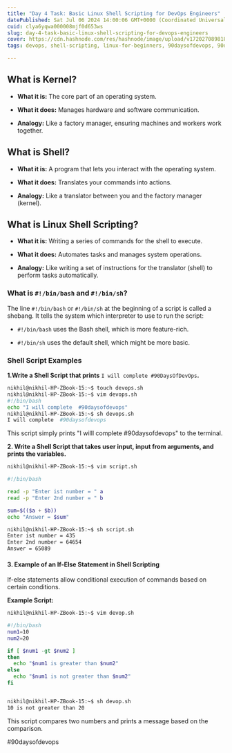 ```yaml
---
title: "Day 4 Task: Basic Linux Shell Scripting for DevOps Engineers"
datePublished: Sat Jul 06 2024 14:00:06 GMT+0000 (Coordinated Universal Time)
cuid: clya6yqwa000008mjf0d653ws
slug: day-4-task-basic-linux-shell-scripting-for-devops-engineers
cover: https://cdn.hashnode.com/res/hashnode/image/upload/v1720270898189/0f339852-e626-49a8-8418-f1a5fbf75ac9.jpeg
tags: devops, shell-scripting, linux-for-beginners, 90daysofdevops, 90daysofdevops-chanllenge

---
```


## What is Kernel?

* **What it is:** The core part of an operating system.
    
* **What it does:** Manages hardware and software communication.
    
* **Analogy:** Like a factory manager, ensuring machines and workers work together.
    

## What is Shell?

* **What it is:** A program that lets you interact with the operating system.
    
* **What it does:** Translates your commands into actions.
    
* **Analogy:** Like a translator between you and the factory manager (kernel).
    

## What is Linux Shell Scripting?

* **What it is:** Writing a series of commands for the shell to execute.
    
* **What it does:** Automates tasks and manages system operations.
    
* **Analogy:** Like writing a set of instructions for the translator (shell) to perform tasks automatically.
    

### What is `#!/bin/bash` and `#!/bin/sh`?

The line `#!/bin/bash` or `#!/bin/sh` at the beginning of a script is called a shebang. It tells the system which interpreter to use to run the script:

* `#!/bin/bash` uses the Bash shell, which is more feature-rich.
    
* `#!/bin/sh` uses the default shell, which might be more basic.
    

### Shell Script Examples

**1.Write a Shell Script that prints** `I will complete #90DaysOfDevOps`**.**

```bash
nikhil@nikhil-HP-ZBook-15:~$ touch devops.sh
nikhil@nikhil-HP-ZBook-15:~$ vim devops.sh
#!/bin/bash
echo "I will complete  #90daysofdevops"
nikhil@nikhil-HP-ZBook-15:~$ sh devops.sh
I will complete  #90daysofdevops
```

This script simply prints "I willl complete #90daysofdevops" to the terminal.

**2\. Write a Shell Script that takes user input, input from arguments, and prints the variables.**

```bash
nikhil@nikhil-HP-ZBook-15:~$ vim script.sh 

#!/bin/bash

read -p "Enter ist number = " a
read -p "Enter 2nd number = " b

sum=$(($a + $b))
echo "Answer = $sum"
```

```bash
nikhil@nikhil-HP-ZBook-15:~$ sh script.sh 
Enter ist number = 435
Enter 2nd number = 64654
Answer = 65089
```

#### 3. **Example of an If-Else Statement in Shell Scripting**

If-else statements allow conditional execution of commands based on certain conditions.

**Example Script:**

```bash
nikhil@nikhil-HP-ZBook-15:~$ vim devop.sh

#!/bin/bash
num1=10
num2=20

if [ $num1 -gt $num2 ]
then
  echo "$num1 is greater than $num2"
else
  echo "$num1 is not greater than $num2"
fi


nikhil@nikhil-HP-ZBook-15:~$ sh devop.sh
10 is not greater than 20

```

This script compares two numbers and prints a message based on the comparison.

#90daysofdevops